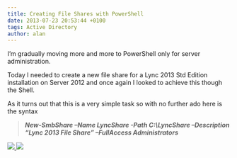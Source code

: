 ```yaml
---
title: Creating File Shares with PowerShell
date: 2013-07-23 20:53:44 +0100
tags: Active Directory
author: alan
---
```


I’m gradually moving more and more to PowerShell only for server administration.

Today I needed to create a new file share for a Lync 2013 Std Edition installation on Server 2012 and once again I looked to achieve this though the Shell.

As it turns out that this is a very simple task so with no further ado here is the syntax

>

> **_New-SmbShare –Name LyncShare -Path C:\LyncShare –Description “Lync 2013 File Share” –FullAccess Administrators_**

    
[ ![](http://feeds.wordpress.com/1.0/comments/everythingsysadmin.wordpress.com/586/) ](http://feeds.wordpress.com/1.0/gocomments/everythingsysadmin.wordpress.com/586/) ![](http://stats.wordpress.com/b.gif?host=everythingsysadmin.wordpress.com&blog=8998607&post=586&subd=everythingsysadmin&ref=&feed=1)

        